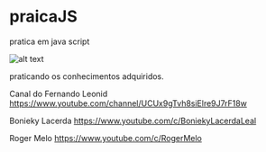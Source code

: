 # praicaJS
pratica em java script

![alt text][1.1]

[1.1]: https://i.stack.imgur.com/Mmww2.png

praticando os conhecimentos adquiridos.

Canal do Fernando Leonid
https://www.youtube.com/channel/UCUx9gTvh8siElre9J7rF18w

Bonieky Lacerda
https://www.youtube.com/c/BoniekyLacerdaLeal

Roger Melo
https://www.youtube.com/c/RogerMelo
